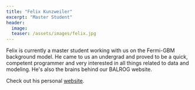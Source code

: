 ```yaml
---
title: "Felix Kunzweiler"
excerpt: "Master Student"
header:
  image: 
  teaser: /assets/images/felix.jpg
---
```


Felix is currently a master student working with us on the Fermi-GBM background model. He came to us an undergrad and proved to be a quick, competent programmer and very interested in all things related to data and modeling. He's also the brains behind our BALROG website. 

Check out his personal [website](https://fkunzweiler.github.io).
